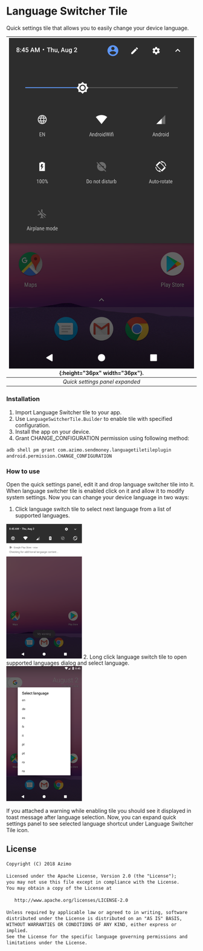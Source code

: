 # Language Switcher Tile
Quick settings tile that allows you to easily change your device language.

| ![quick_settings_panel_expanded.png](screenshots/quick_settings_panel_expanded.png){:height="36px" width="36px"}. |
|:--:| 
| *Quick settings panel expanded* |

### Installation

1. Import Language Switcher tile to your app.
2. Use ```LanguageSwitcherTile.Builder``` to enable tile with specified configuration. 
3. Install the app on your device.
4. Grant CHANGE_CONFIGURATION permission using following method:

```
adb shell pm grant com.azimo.sendmoney.languagetiletileplugin android.permission.CHANGE_CONFIGURATION
```

### How to use

Open the quick settings panel, edit it and drop language switcher tile into it. When language switcher tile is enabled click on it and allow it to modify system settings. Now you can change your device language in two ways:

1. Click language switch tile to select next language from a list of supported languages.
<img src="screenshots/tile_clicked.png" width="200px">
2. Long click language switch tile to open supported languages dialog and select language.
 <img src="screenshots/tile_long_clicked.png" width="200px">

If you attached a warning while enabling tile you should see it displayed in toast message after language selection. Now, you can expand quick settings panel to see selected language shortcut under Language Switcher Tile icon.

## License

    Copyright (C) 2018 Azimo

    Licensed under the Apache License, Version 2.0 (the "License");
    you may not use this file except in compliance with the License.
    You may obtain a copy of the License at

       http://www.apache.org/licenses/LICENSE-2.0

    Unless required by applicable law or agreed to in writing, software
    distributed under the License is distributed on an "AS IS" BASIS,
    WITHOUT WARRANTIES OR CONDITIONS OF ANY KIND, either express or implied.
    See the License for the specific language governing permissions and
    limitations under the License.
